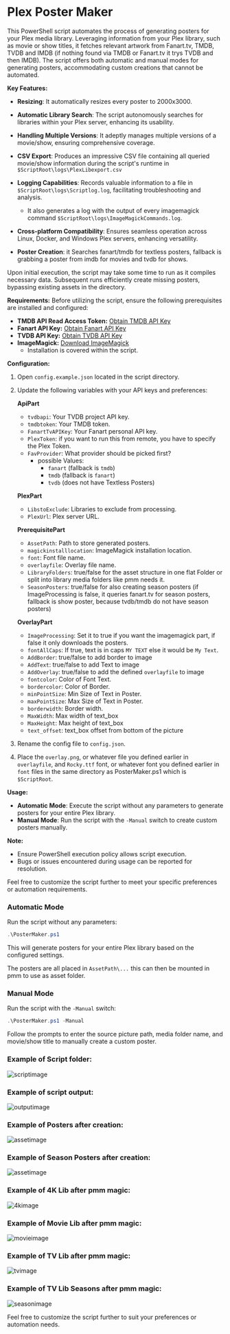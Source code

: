 # Plex Poster Maker

This PowerShell script automates the process of generating posters for your Plex media library. Leveraging information from your Plex library, such as movie or show titles, it fetches relevant artwork from Fanart.tv, TMDB, TVDB and IMDB (if nothing found via TMDB or Fanart.tv it trys TVDB and then IMDB). The script offers both automatic and manual modes for generating posters, accommodating custom creations that cannot be automated.

**Key Features:**
- **Resizing**: It automatically resizes every poster to 2000x3000.
- **Automatic Library Search**: The script autonomously searches for libraries within your Plex server, enhancing its usability.
- **Handling Multiple Versions**: It adeptly manages multiple versions of a movie/show, ensuring comprehensive coverage.
- **CSV Export**: Produces an impressive CSV file containing all queried movie/show information during the script's runtime in `$ScriptRoot\logs\PlexLibexport.csv`
- **Logging Capabilities**: Records valuable information to a file in `$ScriptRoot\logs\Scriptlog.log`, facilitating troubleshooting and analysis.
    
    - It also generates a log with the output of every imagemagick command `$ScriptRoot\logs\ImageMagickCommands.log`.
- **Cross-platform Compatibility**: Ensures seamless operation across Linux, Docker, and Windows Plex servers, enhancing versatility.
- **Poster Creation**: it Searches fanart/tmdb for textless posters, fallback is grabbing a poster from imdb for movies and tvdb for shows.

Upon initial execution, the script may take some time to run as it compiles necessary data. Subsequent runs efficiently create missing posters, bypassing existing assets in the directory.

**Requirements:**
Before utilizing the script, ensure the following prerequisites are installed and configured:

- **TMDB API Read Access Token:** [Obtain TMDB API Key](https://www.themoviedb.org/settings/api)
- **Fanart API Key:** [Obtain Fanart API Key](https://fanart.tv/get-an-api-key)
- **TVDB API Key:** [Obtain TVDB API Key](https://thetvdb.com/api-information/signup)
- **ImageMagick:** [Download ImageMagick](https://imagemagick.org/archive/binaries/ImageMagick-7.1.1-27-Q16-HDRI-x64-dll.exe)
    - Installation is covered within the script.

**Configuration:**
1. Open `config.example.json` located in the script directory.
2. Update the following variables with your API keys and preferences:
    
    **ApiPart**
   - `tvdbapi`: Your TVDB project API key.
   - `tmdbtoken`: Your TMDB token.
   - `FanartTvAPIKey`: Your Fanart personal API key.
   - `PlexToken`: if you want to run this from remote, you have to specify the Plex Token.
   - `FavProvider`: What provider should be picked first? 
        - possible Values: 
            - `fanart` (fallback is `tmdb`)
            - `tmdb` (fallback is `fanart`)
            - `tvdb` (does not have Textless Posters)
   
   **PlexPart**
   - `LibstoExclude`: Libraries to exclude from processing.
   - `PlexUrl`: Plex server URL.

   **PrerequisitePart**
   - `AssetPath`: Path to store generated posters.
   - `magickinstalllocation`: ImageMagick installation location.
   - `font`: Font file name.
   - `overlayfile`: Overlay file name.
   - `LibraryFolders`: true/false for the asset structure in one flat Folder or split into library media folders like pmm needs it.
   - `SeasonPosters`: true/false for also creating season posters (if ImageProcessing is false, it queries fanart.tv for season posters, fallback is show poster, because tvdb/tmdb do not have season posters)

   **OverlayPart**
   - `ImageProcessing`: Set it to true if you want the imagemagick part, if false it only downloads the posters.
   - `fontAllCaps`: If true, text is in caps `MY TEXT` else it would be `My Text`.
   - `AddBorder`: true/false to add border to image
   - `AddText`: true/false to add Text to image
   - `AddOverlay`: true/false to add the defined `overlayfile` to image
   - `fontcolor`: Color of Font Text.
   - `bordercolor`: Color of Border.
   - `minPointSize`: Min Size of Text in Poster.
   - `maxPointSize`: Max Size of Text in Poster.
   - `borderwidth`: Border width.
   - `MaxWidth`: Max width of text_box
   - `MaxHeight`: Max height of text_box
   - `text_offset`: text_box offset from bottom of the picture
3. Rename the config file to `config.json`.
4. Place the `overlay.png`, or whatever file you defined earlier in `overlayfile`, and `Rocky.ttf` font, or whatever font you defined earlier in `font` files in the same directory as PosterMaker.ps1 which is `$ScriptRoot`.

**Usage:**
- **Automatic Mode**: Execute the script without any parameters to generate posters for your entire Plex library.
- **Manual Mode**: Run the script with the `-Manual` switch to create custom posters manually.

**Note:**
- Ensure PowerShell execution policy allows script execution.
- Bugs or issues encountered during usage can be reported for resolution.

Feel free to customize the script further to meet your specific preferences or automation requirements.

### Automatic Mode

Run the script without any parameters:

```powershell
.\PosterMaker.ps1
```

This will generate posters for your entire Plex library based on the configured settings.

The posters are all placed in `AssetPath\...` this can then be mounted in pmm to use as asset folder.

### Manual Mode

Run the script with the `-Manual` switch:

```powershell
.\PosterMaker.ps1 -Manual
```

Follow the prompts to enter the source picture path, media folder name, and movie/show title to manually create a custom poster.


### Example of Script folder:
![scriptimage](https://i.imgur.com/bA1w9Ks.png)

### Example of script output:
![outputimage](https://i.imgur.com/faVNO6U.png)

### Example of Posters after creation:
![assetimage](https://i.imgur.com/3Snagbg.png)

### Example of Season Posters after creation:
![assetimage](https://i.imgur.com/xCea7b1.png)

### Example of 4K Lib after pmm magic:
![4kimage](https://i.imgur.com/5psJmCU.png)

### Example of Movie Lib after pmm magic:
![movieimage](https://i.imgur.com/Nfdten6.png)

### Example of TV Lib after pmm magic:
![tvimage](https://i.imgur.com/lR6lGzY.jpeg)

### Example of TV Lib Seasons after pmm magic:
![seasonimage](https://i.imgur.com/yR4xEtW.png)


Feel free to customize the script further to suit your preferences or automation needs.
